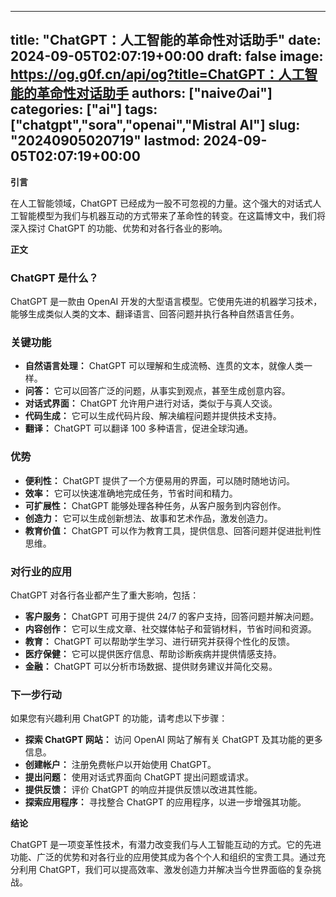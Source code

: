 
---
title: "ChatGPT：人工智能的革命性对话助手"
date: 2024-09-05T02:07:19+00:00
draft: false
image: https://og.g0f.cn/api/og?title=ChatGPT：人工智能的革命性对话助手
authors: ["naiveのai"]
categories: ["ai"]
tags: ["chatgpt","sora","openai","Mistral AI"]
slug: "20240905020719"
lastmod: 2024-09-05T02:07:19+00:00
---
**引言**

在人工智能领域，ChatGPT 已经成为一股不可忽视的力量。这个强大的对话式人工智能模型为我们与机器互动的方式带来了革命性的转变。在这篇博文中，我们将深入探讨 ChatGPT 的功能、优势和对各行各业的影响。

**正文**

### ChatGPT 是什么？

ChatGPT 是一款由 OpenAI 开发的大型语言模型。它使用先进的机器学习技术，能够生成类似人类的文本、翻译语言、回答问题并执行各种自然语言任务。

### 关键功能

- **自然语言处理：** ChatGPT 可以理解和生成流畅、连贯的文本，就像人类一样。
- **问答：** 它可以回答广泛的问题，从事实到观点，甚至生成创意内容。
- **对话式界面：** ChatGPT 允许用户进行对话，类似于与真人交谈。
- **代码生成：** 它可以生成代码片段、解决编程问题并提供技术支持。
- **翻译：** ChatGPT 可以翻译 100 多种语言，促进全球沟通。

### 优势

- **便利性：** ChatGPT 提供了一个方便易用的界面，可以随时随地访问。
- **效率：** 它可以快速准确地完成任务，节省时间和精力。
- **可扩展性：** ChatGPT 能够处理各种任务，从客户服务到内容创作。
- **创造力：** 它可以生成创新想法、故事和艺术作品，激发创造力。
- **教育价值：** ChatGPT 可以作为教育工具，提供信息、回答问题并促进批判性思维。

### 对行业的应用

ChatGPT 对各行各业都产生了重大影响，包括：

- **客户服务：** ChatGPT 可用于提供 24/7 的客户支持，回答问题并解决问题。
- **内容创作：** 它可以生成文章、社交媒体帖子和营销材料，节省时间和资源。
- **教育：** ChatGPT 可以帮助学生学习、进行研究并获得个性化的反馈。
- **医疗保健：** 它可以提供医疗信息、帮助诊断疾病并提供情感支持。
- **金融：** ChatGPT 可以分析市场数据、提供财务建议并简化交易。

### 下一步行动

如果您有兴趣利用 ChatGPT 的功能，请考虑以下步骤：

- **探索 ChatGPT 网站：** 访问 OpenAI 网站了解有关 ChatGPT 及其功能的更多信息。
- **创建帐户：** 注册免费帐户以开始使用 ChatGPT。
- **提出问题：** 使用对话式界面向 ChatGPT 提出问题或请求。
- **提供反馈：** 评价 ChatGPT 的响应并提供反馈以改进其性能。
- **探索应用程序：** 寻找整合 ChatGPT 的应用程序，以进一步增强其功能。

**结论**

ChatGPT 是一项变革性技术，有潜力改变我们与人工智能互动的方式。它的先进功能、广泛的优势和对各行业的应用使其成为各个个人和组织的宝贵工具。通过充分利用 ChatGPT，我们可以提高效率、激发创造力并解决当今世界面临的复杂挑战。